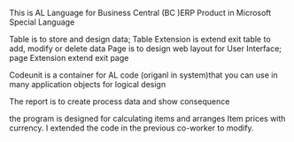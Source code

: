 This is AL Language for Business Central (BC )ERP Product in Microsoft Special Language

Table is to store and design data; Table Extension is extend exit table to add, modify or delete data 
Page is to design web layout for User Interface; page Extension extend exit page 

Codeunit is a container for AL code (origanl in system)that you can use in many application objects for logical design

The report is to create process data  and show consequence

the program is designed for calculating items and arranges Item prices with currency. I extended the code in the previous co-worker to modify.  
